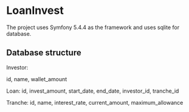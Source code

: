 LoanInvest
====
The project uses Symfony 5.4.4 as the framework and uses sqlite for database.


Database structure
--------
Investor:

id, name, wallet_amount

Loan:
id, invest_amount, start_date, end_date, investor_id, tranche_id

Tranche:
id, name, interest_rate, current_amount, maximum_allowance